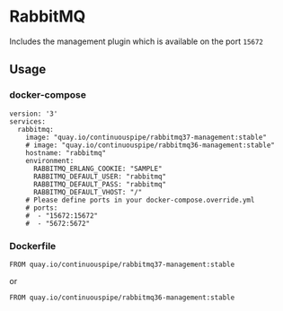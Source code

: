 # RabbitMQ
Includes the management plugin which is available on the port `15672`
## Usage
### docker-compose
```
version: '3'
services:
  rabbitmq:
    image: "quay.io/continuouspipe/rabbitmq37-management:stable"
    # image: "quay.io/continuouspipe/rabbitmq36-management:stable"
    hostname: "rabbitmq"
    environment:
      RABBITMQ_ERLANG_COOKIE: "SAMPLE"
      RABBITMQ_DEFAULT_USER: "rabbitmq"
      RABBITMQ_DEFAULT_PASS: "rabbitmq"
      RABBITMQ_DEFAULT_VHOST: "/"
    # Please define ports in your docker-compose.override.yml
    # ports:
    #  - "15672:15672"
    #  - "5672:5672"

```
### Dockerfile
```
FROM quay.io/continuouspipe/rabbitmq37-management:stable
```
or
```
FROM quay.io/continuouspipe/rabbitmq36-management:stable
```
